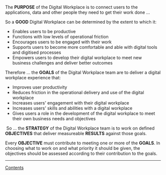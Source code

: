 The **PURPOSE** of the Digital Workplace is to connect users to the applications, data and other people they need to get their work done …

So a **GOOD** Digital Workplace can be determined by the extent to which it:

- Enables users to be productive
- Functions with low levels of operational friction
- Encourages users to be engaged with their work
- Supports users to become more comfortable and able with digital tools and digitised processes
- Empowers users to develop their digital workplace to meet new business challenges and deliver better outcomes

Therefore … the **GOALS** of the Digital Workplace team are to deliver a digital workplace experience that:

- Improves user productivity
- Reduces friction in the operational delivery and use of the digital workplace
- Increases users' engagement with their digital workplace
- Increases users' skills and abilities with a digital workplace
- Gives users a role in the development of the digital workplace to meet their own business needs and objectives

 So … the **STRATEGY** of the Digital Workplace team is to work on defined **OBJECTIVES** that deliver measureable **RESULTS** against those goals.

Every **OBJECTIVE** must contribute to meeting one or more of the **GOALS**. In choosing what to work on and what priority it should be given, the objectives should be assessed according to their contribution to the goals.

---
[Contents](Contents.md)

